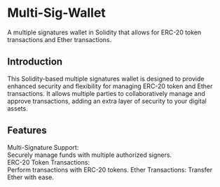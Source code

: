 # Multi-Sig-Wallet  

A multiple signatures wallet in Solidity that allows for ERC-20 token transactions and Ether transactions.

## Introduction  
This Solidity-based multiple signatures wallet is designed to provide enhanced security and flexibility for managing ERC-20 token and Ether transactions. It allows multiple parties to collaboratively manage and approve transactions, adding an extra layer of security to your digital assets.

## Features
Multi-Signature Support:  
Securely manage funds with multiple authorized signers.  
ERC-20 Token Transactions:  
Perform transactions with ERC-20 tokens.
Ether Transactions: Transfer Ether with ease.

